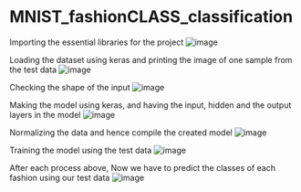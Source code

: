 # MNIST_fashionCLASS_classification

Importing the essential libraries for the project
![image](https://user-images.githubusercontent.com/104202659/185680483-aa54eef0-6860-4f34-9a64-2f0601b97d39.png)


Loading the dataset using keras and printing the image of one sample from the test data 
![image](https://user-images.githubusercontent.com/104202659/185680653-f22125ea-0931-4e87-9f73-e491d4189ebb.png)


Checking the shape of the input 
![image](https://user-images.githubusercontent.com/104202659/185680756-b41d23dd-2db7-4757-8b37-46c410489569.png)


Making the model using keras, and having the input, hidden and the output layers in the model
![image](https://user-images.githubusercontent.com/104202659/185680892-39b48a0f-ecc6-4d10-bcf0-2b1483b0c582.png)


Normalizing the data and hence compile the created model
![image](https://user-images.githubusercontent.com/104202659/185681013-b8b113f3-3a26-4407-8413-2c5a21753a5c.png)


Training the model using the test data
![image](https://user-images.githubusercontent.com/104202659/185681125-f7110d4d-9913-47c2-9942-db5b37efd0cd.png)


After each process above, Now we have to predict the classes of each fashion using our test data
![image](https://user-images.githubusercontent.com/104202659/185681309-5a41aa8e-6dcb-4d33-a940-d7e797e7b379.png)
